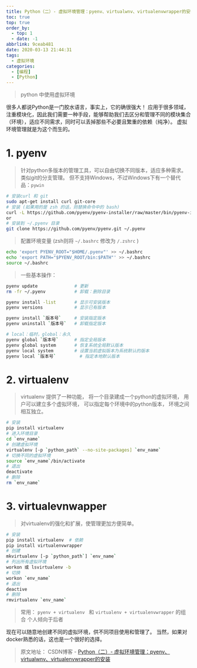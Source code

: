 ```yaml
---
title: Python（二）- 虚拟环境管理：pyenv、virtualwnv、virtualenvwrapper的安装
toc: true
top: true
order_by:
  - top: 1
  - date: -1
abbrlink: 9ceab481
date: 2020-03-13 21:44:31
tags:
  - 虚拟环境
categories:
  - [编程]
  - [Python]
---
```


> python 中使用虚拟环境

<!-- more -->

很多人都说Python是一门胶水语言，事实上，它的确很强大！
应用于很多领域，注重模块化，因此我们需要一种手段，能够帮助我们去区分和管理不同的模块集合（环境），适应不同需求，同时可以丢掉那些不必要且繁重的依赖（纯净）。
虚拟环境管理就是为这个而生的。

# 1. pyenv
> 针对python多版本的管理工具，可以自由切换不同版本，适应多种需求。
类似git的分支管理。
但不支持Windows，不过Windows下有一个替代品：`pywin`
```bash
# 安装curl 和 git
sudo apt-get install curl git-core
# 安装 (如果用的是 zsh 的话，则替换命令中的 bash)
curl -L https://github.com/pyenv/pyenv-installer/raw/master/bin/pyenv-installer | bash
or
# 安装到 ~/.pyenv 目录
git clone https://github.com/pyenv/pyenv.git ~/.pyenv
```
> 配置环境变量 (zsh则将 `~/.bashrc` 修改为 `/.zshrc` )
```bash
echo 'export PYENV_ROOT="$HOME/.pyenv"' >> ~/.bashrc
echo 'export PATH="$PYENV_ROOT/bin:$PATH"' >> ~/.bashrc
source ~/.bashrc
```

> 一些基本操作：
```bash
pyenv update              # 更新
rm -fr ~/.pyenv           # 卸载：删除目录

pyenv install -list       # 显示可安装版本
pyenv versions            # 显示已有版本

pyenv install `版本号`     # 安装指定版本
pyenv uninstall `版本号`   # 卸载指定版本

# local：临时，global：永久
pyenv global `版本号`      # 指定全局版本
pyenv global system       # 恢复系统全局默认版本
pyenv local system        # 设置当前虚拟版本为系统默认的版本
pyenv local `版本号`		  # 指定本地默认版本
```

# 2. virtualenv
> virtualenv 提供了一种功能， 将一个目录建成一个python的虚拟环境， 用户可以建立多个虚拟环境， 可以指定每个环境中的python版本， 环境之间相互独立。

```bash
# 安装
pip install virtualenv
# 进入环境目录
cd `env_name`
# 创建虚拟环境
virtualenv [-p `python_path` --no-site-packages] `env_name`
# 切换不同的虚拟环境
source `env_name`/bin/activate
# 退出
deactivate
# 删除
rm `env_name`
```

# 3. virtualevnwapper
> 对virtualenv的强化和扩展，使管理更加方便简单。

```bash
# 安装
pip install virtualenv  # 依赖
pip install virtualenvwrapper
# 创建
mkvirtualenv [-p `python_path`] `env_name`
# 列出所有虚拟环境
workon 或 lsvirtualenv -b
# 切换
workon `env_name`
# 退出
deactive
# 删除
rmvirtualenv `env_name`
```


> 常用：
> `pyenv + virtualenv `  和  `virtualenv + virtualenvwrapper` 的组合
> 个人倾向于后者

现在可以随意地创建不同的虚拟环境，供不同项目使用和管理了。
当然，如果对docker熟悉的话，这也是一个很好的选择。

> 原文地址： CSDN博客 - [Python（二）- 虚拟环境管理：pyenv、virtualwnv、virtualenvwrapper的安装](https://blog.csdn.net/weixin_41599858/article/details/101801050)